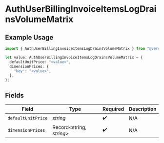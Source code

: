 # AuthUserBillingInvoiceItemsLogDrainsVolumeMatrix

## Example Usage

```typescript
import { AuthUserBillingInvoiceItemsLogDrainsVolumeMatrix } from "@vercel/sdk/models/components";

let value: AuthUserBillingInvoiceItemsLogDrainsVolumeMatrix = {
  defaultUnitPrice: "<value>",
  dimensionPrices: {
    "key": "<value>",
  },
};
```

## Fields

| Field                    | Type                     | Required                 | Description              |
| ------------------------ | ------------------------ | ------------------------ | ------------------------ |
| `defaultUnitPrice`       | *string*                 | :heavy_check_mark:       | N/A                      |
| `dimensionPrices`        | Record<string, *string*> | :heavy_check_mark:       | N/A                      |